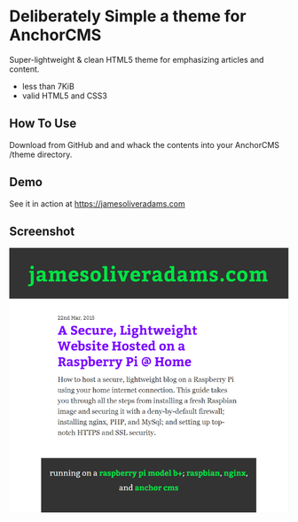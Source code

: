 **Deliberately Simple** a theme for AnchorCMS
=====================

Super-lightweight & clean HTML5 theme for emphasizing articles and content.

 - less than 7KiB
 - valid HTML5 and CSS3

How To Use
-
Download from GitHub and and whack the contents into your AnchorCMS /theme directory.

Demo
-
See it in action at https://jamesoliveradams.com

Screenshot
-
![Screenshot of Deliberately Simple](https://raw.githubusercontent.com/knowncolor/deliberately-simple/master/sample.png)
